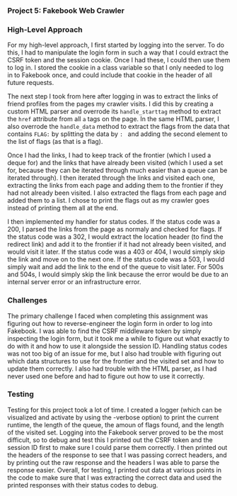 
### Project 5: Fakebook Web Crawler

### High-Level Approach

For my high-level approach, I first started by logging into the server. To do this,
I had to manipulate the login form in such a way that I could extract the CSRF token
and the session cookie. Once I had these, I could then use them to log in. I stored the
cookie in a class variable so that I only needed to log in to Fakebook once, and could
include that cookie in the header of all future requests.

The next step I took from here after logging in was to extract the links of friend profiles
from the pages my crawler visits. I did this by creating a custom HTML parser and overrode its `handle_starttag` method
to extract the `href` attribute from all `a` tags on the page. In the same HTML parser,
I also overrode the `handle_data` method to extract the flags from the data that contains `FLAG:`
by splitting the data by `: ` and adding the second element to the list of flags (as 
that is a flag).

Once I had the links, I had to keep track of the frontier (which I used a deque for) and the
links that have already been visited (which I used a set for, because they can be iterated through
much easier than a queue can be iterated through). I then iterated through the links
and visited each one, extracting the links from each page and adding them to the frontier if they
had not already been visited. I also extracted the flags from each page and added them to a list.
I chose to print the flags out as my crawler goes instead of printing them all at the end.

I then implemented my handler for status codes. If the status code was a 200, I parsed the links
from the page as normaly and checked for flags. If the status code was a 302, I would extract the
location header (to find the redirect link) and add it to the frontier if it had not already been
visited, and would visit it later. If the status code was a 403 or 404, I would simply skip the
link and move on to the next one. If the status code was a 503, I would simply wait and
add the link to the end of the queue to visit later. For 500s and 504s, I would simply skip the
link because the error would be due to an internal server error or an infrastructure error.

### Challenges

The primary challenge I faced when completing this assignment was figuring out how to reverse-engineer 
the login form in order to log into Fakebook. I was able to find the CSRF middleware token
by simply inspecting the login form, but it took me a while to figure out what exactly to do with it
and how to use it alongside the session ID. Handling status codes was not too big of an issue for me,
but I also had trouble with figuring out which data structures to use for the frontier and the visited
set and how to update them correctly. I also had trouble with the HTML parser, as I had never used one
before and had to figure out how to use it correctly.

### Testing

Testing for this project took a lot of time. I created a logger (which can be visualized and activate
by using the -verbose option) to print the current runtime, the length of the queue, the amoun of flags found,
and the length of the visited set. Logging into the Fakebook server proved to be the most difficult, so to debug and
test this I printed out the CSRF token and the session ID first to make sure I could parse them correctly. I then
printed out the headers of the response to see that I was passing correct headers, and by printing out the raw response
and the headers I was able to parse the response easier. Overall, for testing, I printed out data at various points
in the code to make sure that I was extracting the correct data and used the printed responses with their status codes
to debug.
